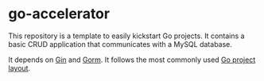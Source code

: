# go-accelerator

This repository is a template to easily kickstart Go projects. It contains a basic CRUD application
that communicates with a MySQL database.

It depends on [Gin](https://github.com/gin-gonic/gin) and [Gorm](https://gorm.io/index.html).
It follows the most commonly used [Go project layout](https://github.com/golang-standards/project-layout).
